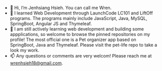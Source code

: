 * 👋 Hi, I’m Jenhsiang Hsieh. You can call me Wren. 
* 🌱 I learned Web Development through LaunchCode LC101 and LiftOff programs. The programs mainly include JavaScript, Java, MySQL, SpringBoot, Angular JS and Thymeleaf.
* 🚀 I am still actively learning web development and building some appplications, so welcome to browse the pinned repositories on my profile! The most official one is a Pet organizer app based on SpringBoot, Java and Thymeleaf. Please visit the pet-life repo to take a look my work. 
* 📫 Any questions or comments are very welcom! Please reach me at wrenhsieh18@gmail.com.

